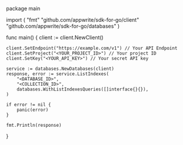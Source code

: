 package main

import (
    "fmt"
    "github.com/appwrite/sdk-for-go/client"
    "github.com/appwrite/sdk-for-go/databases"
)

func main() {
    client := client.NewClient()

    client.SetEndpoint("https://example.com/v1") // Your API Endpoint
    client.SetProject("<YOUR_PROJECT_ID>") // Your project ID
    client.SetKey("<YOUR_API_KEY>") // Your secret API key

    service := databases.NewDatabases(client)
    response, error := service.ListIndexes(
        "<DATABASE_ID>",
        "<COLLECTION_ID>",
        databases.WithListIndexesQueries([]interface{}{}),
    )

    if error != nil {
        panic(error)
    }

    fmt.Println(response)
}
